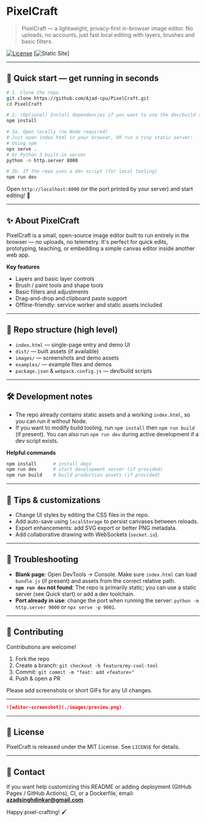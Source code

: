# PixelCraft


> PixelCraft — a lightweight, privacy-first in-browser image editor. No uploads, no accounts, just fast local editing with layers, brushes and basic filters.

[![License](https://img.shields.io/badge/license-MIT-blue.svg)](LICENSE) \[![Static Site](https://img.shields.io/badge/static-HTML%2FCSS%2FJS-orange.svg)]

---

## 🚀 Quick start — get running in seconds

```bash
# 1. Clone the repo
git clone https://github.com/Ajad-cpu/PixelCraft.git
cd PixelCraft

# 2. (Optional) Install dependencies if you want to use the dev/build scripts
npm install

# 3a. Open locally (no Node required)
# Just open index.html in your browser, OR run a tiny static server:
# Using npm
npx serve .
# Or Python 3 built-in server
python -m http.server 8000

# 3b. If the repo uses a dev script (for local tooling)
npm run dev
```

Open `http://localhost:8000` (or the port printed by your server) and start editing! 🎨

---

## ✨ About PixelCraft

PixelCraft is a small, open-source image editor built to run entirely in the browser — no uploads, no telemetry. It's perfect for quick edits, prototyping, teaching, or embedding a simple canvas editor inside another web app.

**Key features**

* Layers and basic layer controls
* Brush / paint tools and shape tools
* Basic filters and adjustments
* Drag-and-drop and clipboard paste support
* Offline-friendly: service worker and static assets included

---

## 📂 Repo structure (high level)

* `index.html` — single-page entry and demo UI
* `dist/` — built assets (if available)
* `images/` — screenshots and demo assets
* `examples/` — example files and demos
* `package.json` & `webpack.config.js` — dev/build scripts

---

## 🛠️ Development notes

* The repo already contains static assets and a working `index.html`, so you can run it without Node.
* If you want to modify build tooling, run `npm install` then `npm run build` (if present). You can also run `npm run dev` during active development if a dev script exists.

**Helpful commands**

```bash
npm install      # install deps
npm run dev      # start development server (if provided)
npm run build    # build production assets (if provided)
```

---

## 🎯 Tips & customizations

* Change UI styles by editing the CSS files in the repo.
* Add auto-save using `localStorage` to persist canvases between reloads.
* Export enhancements: add SVG export or better PNG metadata.
* Add collaborative drawing with WebSockets (`socket.io`).

---

## 🐞 Troubleshooting

* **Blank page**: Open DevTools → Console. Make sure `index.html` can load `bundle.js` (if present) and assets from the correct relative path.
* **`npm run dev` not found**: The repo is primarily static; you can use a static server (see Quick start) or add a dev toolchain.
* **Port already in use**: change the port when running the server: `python -m http.server 9000` or `npx serve -p 9001`.

---

## 🤝 Contributing

Contributions are welcome!

1. Fork the repo
2. Create a branch: `git checkout -b feature/my-cool-tool`
3. Commit: `git commit -m "feat: add <feature>"`
4. Push & open a PR

Please add screenshots or short GIFs for any UI changes.

---



```md
![editor-screenshot](./images/preview.png)
```

---

## 📜 License

PixelCraft is released under the MIT License. See `LICENSE` for details.

---

## 💬 Contact

If you want help customizing this README or adding deployment (GitHub Pages / GitHub Actions), CI, or a Dockerfile, email: **[azadsinghdinkar@gmail.com](mailto:azadsinghdinkar@gmail.com)**.

Happy pixel-crafting! 🖌️
